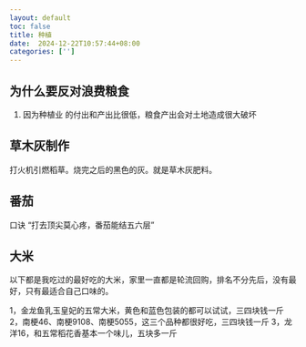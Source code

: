 ```yaml
---
layout: default
toc: false
title: 种植
date:  2024-12-22T10:57:44+08:00
categories: ['']
---
```



## 为什么要反对浪费粮食

1. 因为种植业 的付出和产出比很低，粮食产出会对土地造成很大破坏

## 草木灰制作

打火机引燃稻草。烧完之后的黑色的灰。就是草木灰肥料。

## 番茄

口诀 “打去顶尖莫心疼，番茄能结五六层”

## 大米

以下都是我吃过的最好吃的大米，家里一直都是轮流回购，排名不分先后，没有最好，只有最适合自己口味的。

1，金龙鱼乳玉皇妃的五常大米，黄色和蓝色包装的都可以试试，三四块钱一斤
2，南梗46、南梗9108、南梗5055，这三个品种都很好吃，三四块钱一斤
3，龙洋16，和五常稻花香基本一个味儿，五块多一斤

